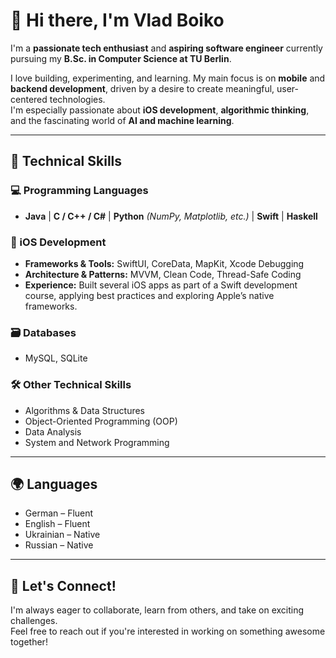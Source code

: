 # 👋 Hi there, I'm Vlad Boiko

I'm a **passionate tech enthusiast** and **aspiring software engineer** currently pursuing my **B.Sc. in Computer Science at TU Berlin**.

I love building, experimenting, and learning. My main focus is on **mobile** and **backend development**, driven by a desire to create meaningful, user-centered technologies.  
I'm especially passionate about **iOS development**, **algorithmic thinking**, and the fascinating world of **AI and machine learning**.

---

## 🔧 Technical Skills

### 💻 Programming Languages
- **Java** | **C / C++ / C#** | **Python** *(NumPy, Matplotlib, etc.)* | **Swift** | **Haskell**

### 📱 iOS Development
- **Frameworks & Tools:** SwiftUI, CoreData, MapKit, Xcode Debugging  
- **Architecture & Patterns:** MVVM, Clean Code, Thread-Safe Coding  
- **Experience:** Built several iOS apps as part of a Swift development course, applying best practices and exploring Apple’s native frameworks.

### 🗃️ Databases
- MySQL, SQLite

### 🛠️ Other Technical Skills
- Algorithms & Data Structures  
- Object-Oriented Programming (OOP)  
- Data Analysis  
- System and Network Programming  

---

## 🌍 Languages
- German – Fluent  
- English – Fluent  
- Ukrainian – Native  
- Russian – Native  

---

## 🚀 Let's Connect!
I'm always eager to collaborate, learn from others, and take on exciting challenges.  
Feel free to reach out if you're interested in working on something awesome together!
